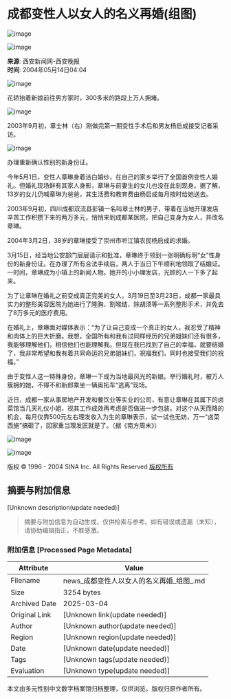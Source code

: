# 成都变性人以女人的名义再婚(组图)

![image](http://image2.sina.com.cn/IT/unipro/41/txz_button01.gif)

![image](http://image2.sina.com.cn/dy/images/xfrd_03.gif)

**来源**: 西安新闻网-西安晚报  
**时间**: 2004年05月14日04:04  

![image](http://image2.sina.com.cn/dy/c/2004-05-14/1084478878_XUaq3t.jpg)

花轿抬着新娘前往男方家时，300多米的路段上万人拥堵。

![image](http://image2.sina.com.cn/dy/c/2004-05-14/1084478878_YUaq3t.jpg)

2003年9月初，章士林（右）刚做完第一期变性手术后和男友杨启成接受记者采访。

![image](http://image2.sina.com.cn/dy/c/2004-05-14/1084478878_ZUaq3t.jpg)

办理重新确认性别的新身份证。

今年5月1日，变性人章琳身着洁白婚纱，在自己的家乡举行了全国首例变性人婚礼。但婚礼现场鲜有其家人身影，章琳与前妻生的女儿也没在此刻现身。据了解，13岁的女儿仍喊章琳为爸爸，其生活费和教育费由杨启成每月按时给她送去。 

2003年9月初，四川成都双流县彭镇一名叫章士林的男子，带着在当地开理发店辛苦工作积攒下来的两万多元，悄悄来到成都某医院，把自己变身为女人，并改名章琳。 

2004年3月2日，38岁的章琳接受了崇州市听江镇农民杨启成的求婚。 

3月15日，经当地公安部门层层请示和批准，章琳终于领到一张明确标明“女”性身份的新身份证。在办理了所有合法手续后，两人于当日下午顺利地领取了结婚证。一时间，章琳成为小镇上的新闻人物。她开的小小理发店，光顾的人一下多了起来。 

为了让章琳在婚礼之前变成真正完美的女人，3月19日至3月23日，成都一家最具实力的整形美容医院为她进行了隆胸、割喉结、除胡须等一系列整形手术，并免去了8万多元的医疗费用。 

在婚礼上，章琳面对媒体表示：“为了让自己变成一个真正的女人，我忍受了精神和肉体上的巨大折磨。我想，全国所有和我有过同样经历的兄弟姐妹们还有很多，我能够理解他们，相信他们也能理解我。但现在我已找到了自己的幸福，就要结婚了，我非常希望和我有着共同命运的兄弟姐妹们，祝福我们，同时也接受我们的祝福。” 

由于变性人这一特殊身份，章琳一下成为当地最风光的新娘。举行婚礼时，被万人簇拥的她，不得不和新郎乘坐一辆奥拓车“逃离”现场。 

近日，成都一家从事房地产开发和餐饮业等实业的公司，有意让章琳在其属下的卤菜馆当几天礼仪小姐，视其工作成效再考虑是否做进一步包装。对这个从天而降的机会，每月仅靠500元左右理发收入为生的章琳表示，试一试也无妨，万一“卤菜西施”搞砸了，回家重当理发匠就是了。（据《南方周末》）

![image](http://ad4.sina.com.cn/shc/xfrd_01.GIF)

![image](http://image2.sina.com.cn/dy/images/xfrd_04.gif) 

版权 © 1996 - 2004 SINA Inc. All Rights Reserved [版权所有](http://www.sina.com.cn/intro/copyright.shtml) 
<!-- tcd_original_link http://news.sina.com.cn/c/2004-05-14/04042524841s.shtml -->


## 摘要与附加信息

<!-- tcd_abstract -->
[Unknown description(update needed)]
<!-- tcd_abstract_end -->

> 摘要与附加信息为自动生成，仅供检索与参考。如有错误或遗漏（未知），请协助编辑指正，不胜感激。

### 附加信息 [Processed Page Metadata]

| Attribute       | Value                                  |
|-----------------|----------------------------------------|
| Filename        | news_成都变性人以女人的名义再婚_组图_.md                             |
| Size            | 3254 bytes                           |
| Archived Date   | 2025-03-04                             |
| Original Link   | [Unknown link(update needed)]                       |
| Author          | [Unknown author(update needed)]                               |
| Region          | [Unknown region(update needed)]                               |
| Date            | [Unknown date(update needed)]                                 |
| Tags            | [Unknown tags(update needed)]                                 |
| Evaluation            | [Unknown type(update needed)]                                 |
<!-- tcd_table_end -->

本文由多元性别中文数字档案馆归档整理，仅供浏览。版权归原作者所有。
